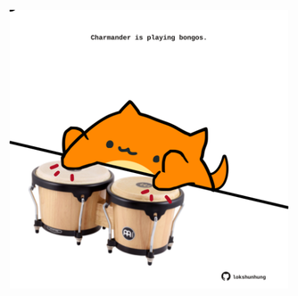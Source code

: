 <!-- built at 26/04/2025, 11:00:27 UTC -->
<p align="center">
  <img width="500" height="500" src="./ReadmeImage.svg">
</p>
